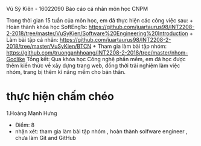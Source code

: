 Vũ Sỹ Kiên - 16022090
Báo cáo cá nhân môn học CNPM

Trong thời gian 15 tuần của môn học, em đã thực hiện các công việc sau:
	+ Hoàn thành khóa học SoftEng1x: https://github.com/juartaurus98/INT2208-2-2018/tree/master/VuSyKien/Software%20Engineering%20Introduction
	+ Làm bài tập cá nhân: https://github.com/juartaurus98/INT2208-2-2018/tree/master/VuSyKien/BTCN
	+ Tham gia làm bài tập nhóm: https://github.com/truonganhhoang/INT2208-2-2018/tree/master/nhom-Godlike
Tổng kết: Qua khóa học Công nghệ phần mềm, em đã học được thêm kiến thức về xây dựng trang web, đồng thời trải nghiệm làm việc nhóm, trang bị thêm kĩ năng mềm cho bản thân.

# thực hiện chấm chéo

1.Hoàng Mạnh Hưng
- Điểm: 8
- nhận xét: tham gia làm bài tập nhóm , hoàn thành solfware engineer , chưa làm Git and GitHub
